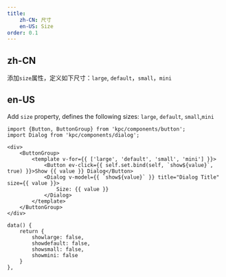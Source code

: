```yaml
---
title: 
    zh-CN: 尺寸
    en-US: Size
order: 0.1
---
```


## zh-CN

添加`size`属性，定义如下尺寸：`large`, `default`，`small`，`mini`

## en-US

Add `size` property,  defines the following sizes: `large`, `default`, `small`,`mini`

```vdt
import {Button, ButtonGroup} from 'kpc/components/button';
import Dialog from 'kpc/components/dialog';

<div>
    <ButtonGroup>
        <template v-for={{ ['large', 'default', 'small', 'mini'] }}>
            <Button ev-click={{ self.set.bind(self, `show${value}`, true) }}>Show {{ value }} Dialog</Button>
            <Dialog v-model={{ `show${value}` }} title="Dialog Title" size={{ value }}>
                Size: {{ value }}
            </Dialog>
        </template>
    </ButtonGroup>
</div>
```

```vue-data
data() {
    return {
        showlarge: false,
        showdefault: false,
        showsmall: false,
        showmini: false
    }
},
```
